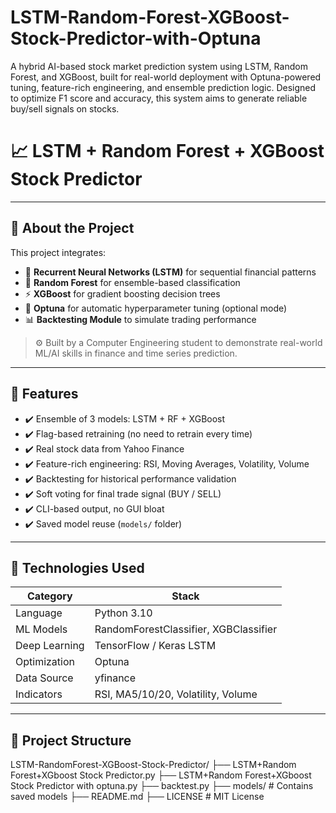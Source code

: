 # LSTM-Random-Forest-XGBoost-Stock-Predictor-with-Optuna
A hybrid AI-based stock market prediction system using LSTM, Random Forest, and XGBoost, built for real-world deployment with Optuna-powered tuning, feature-rich engineering, and ensemble prediction logic. Designed to optimize F1 score and accuracy, this system aims to generate reliable buy/sell signals on stocks.
# 📈 LSTM + Random Forest + XGBoost Stock Predictor

---

## 🚀 About the Project
This project integrates:
- 🔁 **Recurrent Neural Networks (LSTM)** for sequential financial patterns
- 🌲 **Random Forest** for ensemble-based classification
- ⚡ **XGBoost** for gradient boosting decision trees
- 🎯 **Optuna** for automatic hyperparameter tuning (optional mode)
- 📊 **Backtesting Module** to simulate trading performance

> ⚙️ Built by a Computer Engineering student to demonstrate real-world ML/AI skills in finance and time series prediction.

---

## 📌 Features

- ✔️ Ensemble of 3 models: LSTM + RF + XGBoost
- ✔️ Flag-based retraining (no need to retrain every time)
- ✔️ Real stock data from Yahoo Finance
- ✔️ Feature-rich engineering: RSI, Moving Averages, Volatility, Volume
- ✔️ Backtesting for historical performance validation
- ✔️ Soft voting for final trade signal (BUY / SELL)
- ✔️ CLI-based output, no GUI bloat
- ✔️ Saved model reuse (`models/` folder)

---

## 🧠 Technologies Used

| Category         | Stack                                |
|------------------|---------------------------------------|
| Language         | Python 3.10                           |
| ML Models        | RandomForestClassifier, XGBClassifier |
| Deep Learning    | TensorFlow / Keras LSTM               |
| Optimization     | Optuna                                |
| Data Source      | yfinance                              |
| Indicators       | RSI, MA5/10/20, Volatility, Volume    |

---

## 📂 Project Structure
LSTM-RandomForest-XGBoost-Stock-Predictor/
├── LSTM+Random Forest+XGboost Stock Predictor.py
├── LSTM+Random Forest+XGboost Stock Predictor with optuna.py
├── backtest.py
├── models/ # Contains saved models
├── README.md
├── LICENSE # MIT License
